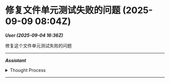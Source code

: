 <!-- Generated by SpecStory -->

# 修复文件单元测试失败的问题 (2025-09-09 08:04Z)

_**User (2025-09-04 16:36Z)**_

修复这个文件单元测试失败的问题

---

_**Assistant**_

<think><details><summary>Thought Process</summary>用户提到这个测试文件有失败的问题。让我仔细分析这个文件，看看可能的问题：

1. 首先，我看到这个测试文件定义了一个 `__TestingSettings` 类，但是在一些测试函数中使用的是 `_TestingSettings`（注意是单下划线而不是双下划线）。

2. 在 test_postgres_url_generation 函数（第232行）中，使用了 `_TestingSettings()`
3. 在 test_neo4j_url_generation 函数（第239行）中，使用了 `_TestingSettings()`
4. 在 test_neo4j_url_with_uri_override 函数（第247行）中，使用了 `_TestingSettings()`
5. 在 test_redis_url_generation 函数（第253行）中，使用了 `_TestingSettings()`
6. 在 test</details></think>

---

